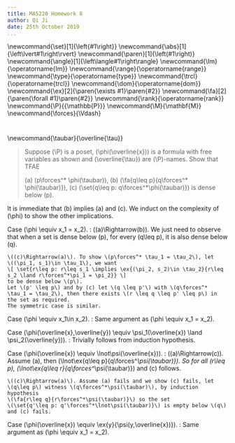 ```yaml
---
title: MA5220 Homework 8
author: Qi Ji
date: 25th October 2019
...
```


\newcommand{\set}[1]{\left\{#1\right\}}
\newcommand{\abs}[1]{\left\lvert#1\right\rvert}
\newcommand{\paren}[1]{\left(#1\right)}
\newcommand{\angle}[1]{\left\langle#1\right\rangle}
\newcommand{\Im}{\operatorname{Im}}
\newcommand{\range}{\operatorname{range}}
\newcommand{\type}{\operatorname{type}}
\newcommand{\trcl}{\operatorname{trcl}}
\newcommand{\dom}{\operatorname{dom}}
\newcommand{\ex}[2]{\paren{\exists #1}\paren{#2}}
\newcommand{\fa}[2]{\paren{\forall #1}\paren{#2}}
\newcommand{\rank}{\operatorname{rank}}
\newcommand{\P}{{\mathbb{P}}}
\newcommand{\M}{\mathbf{M}}
\newcommand{\forces}{\Vdash}

#

\newcommand{\taubar}{\overline{\tau}}

> Suppose \(\P\) is a poset, \(\phi(\overline{x})\) is a formula with free variables as shown and \(\overline{\tau}\) are \(\P\)-names.
> Show that TFAE
>
> (a) \(p\forces^* \phi(\taubar)\),
> (b) \(\fa{q\leq p}{q\forces^* \phi(\taubar)}\),
> (c) \(\set{q\leq p: q\forces^*\phi(\taubar)}\) is dense below \(p\).

It is immediate that (b) implies (a) and (c). We induct on the complexity of \(\phi\) to show the other implications.

Case \(\phi \equiv x_1 = x_2\).
:   \((a)\Rightarrow(b)\).
    We just need to observe that when a set is dense below \(p\),
    for every \(q\leq p\), it is also dense below \(q\).

    \((c)\Rightarrow(a)\). To show \(p\forces^* \tau_1 = \tau_2\), let
    \((\pi_1, s_1)\in \tau_1\), we want
    \[ \set{r\leq p: r\leq s_1 \implies \ex{(\pi_2, s_2)\in \tau_2}{r\leq s_2 \land r\forces^*\pi_1 = \pi_2}} \]
    to be dense below \(p\).
    Let \(p' \leq p\) and by (c) let \(q \leq p'\) with \(q\forces^* \tau_1 = \tau_2\), then there exists \(r \leq q \leq p' \leq p\) in the set as required.
    The symmetric case is similar.

Case \(\phi \equiv x_1\in x_2\).
:   Same argument as \(\phi \equiv x_1 = x_2\).

Case \(\phi(\overline{x},\overline{y}) \equiv \psi_1(\overline{x}) \land \psi_2(\overline{y})\).
:   Trivially follows from induction hypothesis.

Case \(\phi(\overline{x}) \equiv \lnot\psi(\overline{x})\).
:   \((a)\Rightarrow(c)\). Assume (a),
    then \(\lnot\ex{q\leq p}{q\forces^*\psi(\taubar)}\).
    So for all \(r\leq p\), \(\lnot\ex{q\leq r}{q\forces^*\psi(\taubar)}\) and (c) follows.

    \((c)\Rightarrow(a)\). Assume (a) fails and we show (c) fails, let
    \(q\leq p\) witness \(q\forces^*\psi(\taubar)\), by induction hypothesis
    \(\fa{r\leq q}{r\forces^*\psi(\taubar)}\) so the set 
    \(\set{q'\leq p: q'\forces^*\lnot\psi(\taubar)}\) is empty below \(q\) and (c) fails.

Case \(\phi(\overline{x}) \equiv \ex{y}{\psi(y,\overline{x})}\).
:   Same argument as \(\phi \equiv x_1 = x_2\).

<div style="height:50vh"></style>
